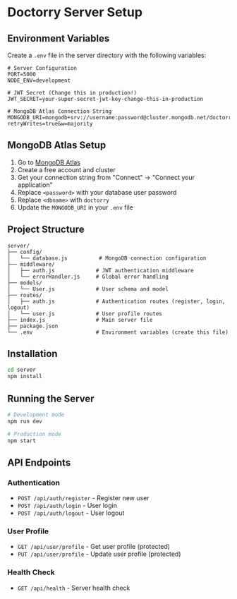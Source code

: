# Doctorry Server Setup

## Environment Variables

Create a `.env` file in the server directory with the following variables:

```env
# Server Configuration
PORT=5000
NODE_ENV=development

# JWT Secret (Change this in production!)
JWT_SECRET=your-super-secret-jwt-key-change-this-in-production

# MongoDB Atlas Connection String
MONGODB_URI=mongodb+srv://username:password@cluster.mongodb.net/doctorry?retryWrites=true&w=majority
```

## MongoDB Atlas Setup

1. Go to [MongoDB Atlas](https://www.mongodb.com/atlas)
2. Create a free account and cluster
3. Get your connection string from "Connect" → "Connect your application"
4. Replace `<password>` with your database user password
5. Replace `<dbname>` with `doctorry`
6. Update the `MONGODB_URI` in your `.env` file

## Project Structure

```
server/
├── config/
│   └── database.js          # MongoDB connection configuration
├── middleware/
│   ├── auth.js             # JWT authentication middleware
│   └── errorHandler.js     # Global error handling
├── models/
│   └── User.js             # User schema and model
├── routes/
│   ├── auth.js             # Authentication routes (register, login, logout)
│   └── user.js             # User profile routes
├── index.js                # Main server file
├── package.json
└── .env                    # Environment variables (create this file)
```

## Installation

```bash
cd server
npm install
```

## Running the Server

```bash
# Development mode
npm run dev

# Production mode
npm start
```

## API Endpoints

### Authentication
- `POST /api/auth/register` - Register new user
- `POST /api/auth/login` - User login
- `POST /api/auth/logout` - User logout

### User Profile
- `GET /api/user/profile` - Get user profile (protected)
- `PUT /api/user/profile` - Update user profile (protected)

### Health Check
- `GET /api/health` - Server health check
